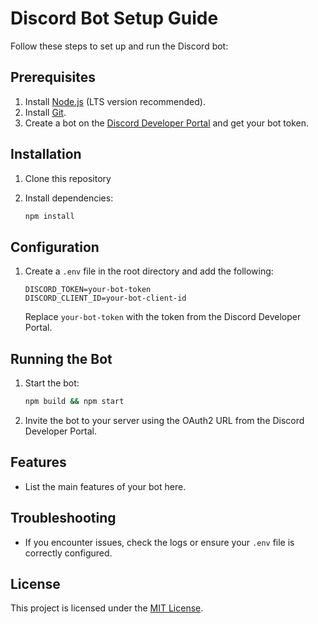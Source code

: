 # Discord Bot Setup Guide

Follow these steps to set up and run the Discord bot:

## Prerequisites
1. Install [Node.js](https://nodejs.org/) (LTS version recommended).
2. Install [Git](https://git-scm.com/).
3. Create a bot on the [Discord Developer Portal](https://discord.com/developers/applications) and get your bot token.

## Installation
1. Clone this repository

2. Install dependencies:
    ```bash
    npm install
    ```

## Configuration
1. Create a `.env` file in the root directory and add the following:
    ```
    DISCORD_TOKEN=your-bot-token
    DISCORD_CLIENT_ID=your-bot-client-id
    ```

    Replace `your-bot-token` with the token from the Discord Developer Portal.

## Running the Bot
1. Start the bot:
    ```bash
    npm build && npm start
    ```

2. Invite the bot to your server using the OAuth2 URL from the Discord Developer Portal.

## Features
- List the main features of your bot here.

## Troubleshooting
- If you encounter issues, check the logs or ensure your `.env` file is correctly configured.

## License
This project is licensed under the [MIT License](LICENSE).